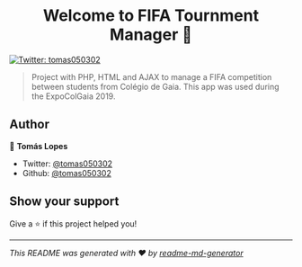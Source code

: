 <h1 align="center">Welcome to FIFA Tournment Manager 👋</h1>
<p>
  <a href="https://twitter.com/tomas050302" target="_blank">
    <img alt="Twitter: tomas050302" src="https://img.shields.io/twitter/follow/tomas050302.svg?style=social" />
  </a>
</p>

> Project with PHP, HTML and AJAX to manage a FIFA competition between students from Colégio de Gaia. This app was used during the ExpoColGaia 2019.

## Author

👤 **Tomás Lopes**

* Twitter: [@tomas050302](https://twitter.com/tomas050302)
* Github: [@tomas050302](https://github.com/tomas050302)

## Show your support

Give a ⭐️ if this project helped you!

***
_This README was generated with ❤️ by [readme-md-generator](https://github.com/kefranabg/readme-md-generator)_